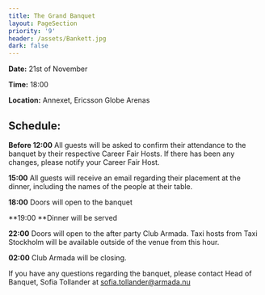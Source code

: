 ```yaml
---
title: The Grand Banquet
layout: PageSection
priority: '9'
header: /assets/Bankett.jpg
dark: false
---
```

**Date:** 21st of November

**Time:** 18:00

**Location:** Annexet, Ericsson Globe Arenas

## Schedule:

**Before 12:00** All guests will be asked to confirm their attendance to the banquet by their respective Career Fair Hosts. If there has been any changes, please notify your Career Fair Host.

**15:00** All guests will receive an email regarding their placement at the dinner, including the names of the people at their table.

**18:00** Doors will open to the banquet

**19:00 **Dinner will be served

**22:00** Doors will open to the after party Club Armada. Taxi hosts from Taxi Stockholm will be available outside of the venue from this hour.

**02:00** Club Armada will be closing.

If you have any questions regarding the banquet, please contact Head of Banquet, Sofia Tollander at sofia.tollander@armada.nu

